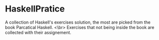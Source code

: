 # HaskellPratice
A collection of Haskell's exercises solution, the most are picked from the book Parcatical Haskell. <\br>
Exercises that not being inside the book are collected with their assignement.
